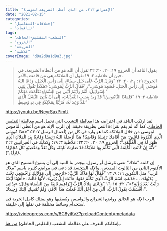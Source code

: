 ```yaml
---
title: "الإعتراض ٢١٣، من الذي أعطى الشريعة لموسى؟"
date: "2021-02-15"
categories: 
  - "إختلافات-التفاصيل"
  - "تناقضات"
tags: 
  - "التشعب-التقليص-الخاطئ"
  - "الخروج"
  - "الشريعة"
  - "غلاطية"
coverImage: "d9a2d9a1d9a3.jpg"
---
```


> يقول الناقد أن الخروج ١٩: ٢٠، ٢٠: ٢٢ تقول أن الله هو من أعطاه الشريعة، في حين أن غلاطية ٣: ١٩ تقول أن الملائكة هي من قامت بالأمر.  
> الخروج ١٩: ٢٠، ٢٠: ٢٢ ”وَنَزَلَ الرَّبُّ عَلَى جَبَلِ سِينَاءَ، إِلَى رَأْسِ الْجَبَلِ، وَدَعَا اللهُ مُوسَى إِلَى رَأْسِ الْجَبَلِ. فَصَعِدَ مُوسَى.“، ”فَقَالَ الرَّبُّ لِمُوسَى: «هكَذَا تَقُولُ لِبَنِي إِسْرَائِيلَ: أَنْتُمْ رَأَيْتُمْ أَنَّنِي مِنَ السَّمَاءِ تَكَلَّمْتُ مَعَكُمْ.“  
> غلاطية ٣: ١٩ ”فَلِمَاذَا النَّامُوسُ؟ قَدْ زِيدَ بِسَبَبِ التَّعَدِّيَاتِ، إِلَى أَنْ يَأْتِيَ النَّسْلُ الَّذِي قَدْ وُعِدَ لَهُ، مُرَتَّبًا بِمَلاَئِكَةٍ فِي يَدِ وَسِيطٍ.“

https://youtu.be/NeyrSaxPimU

لقد ارتكب الناقد في اعتراضه هذا [مغالطة التشعب](https://reasonofhope.com/2019/07/25/bifurcation/) التي تحمل اسم [مغالطة التقليص الخاطئ](https://reasonofhope.com/2019/07/25/bifurcation/)، كما أنَّه لم يقم بقراءة النص بطريقة دقيقة. إن الرب الإله هو من أعطى الناموس لموسى من خلال الملائكة كما هو وارد في كل من (أعمال الرسل ٧: ٥٣ ”«هذَا مُوسَى الَّذِي أَنْكَرُوهُ قَائِلِينَ: مَنْ أَقَامَكَ رَئِيسًا وَقَاضِيًا؟ هذَا أَرْسَلَهُ اللهُ رَئِيسًا وَفَادِيًا بِيَدِ الْمَلاَكِ الَّذِي ظَهَرَ لَهُ فِي الْعُلَّيْقَةِ.“؛ الخروج ١٩: ٢٠، ٢٠: ٢٢؛ غلاطية ٣: ١٩؛ وكذلك في العبرانيين ٢: ٢ ”لأَنَّهُ إِنْ كَانَتِ الْكَلِمَةُ الَّتِي تَكَلَّمَ بِهَا مَلاَئِكَةٌ قَدْ صَارَتْ ثَابِتَةً، وَكُلُّ تَعَدٍّ وَمَعْصِيَةٍ نَالَ مُجَازَاةً عَادِلَةً،“).

إن كلمة ”ملاك“ تعني مُرسَل أو رسول. ويجدر بنا التنبه إلى أن يسوع المسيح الذي هو الأقنوم الثاني من الثالوث المقدس، والإله المتجسد قد دعي في مواضع كثيرة باسم ”ملاك الرب“ مثل التكوين ١٦: ٩، ١٣ ”فَقَالَ لَهَا مَلاَكُ الرَّبِّ: «ارْجِعِي إِلَى مَوْلاَتِكِ وَاخْضَعِي تَحْتَ يَدَيْهَا». … فَدَعَتِ اسْمَ الرَّبِّ الَّذِي تَكَلَّمَ مَعَهَا: «أَنْتَ إِيلُ رُئِي». لأَنَّهَا قَالَتْ: «أَههُنَا أَيْضًا رَأَيْتُ بَعْدَ رُؤْيَةٍ؟»“، ٢٢: ١٥-١٦ ”وَنَادَى مَلاَكُ الرَّبِّ إِبْرَاهِيمَ ثَانِيَةً مِنَ السَّمَاءِ وَقَالَ: «بِذَاتِي أَقْسَمْتُ يَقُولُ الرَّبُّ، أَنِّي مِنْ أَجْلِ أَنَّكَ فَعَلْتَ هذَا الأَمْرَ، وَلَمْ تُمْسِكِ ابْنَكَ وَحِيدَكَ،“.

الرب الإله هو الخالق وواضع الشرائع والنواميس ومُعطيها وهو يمتلك كامل الحرية في استخدام وسائط مختلفة في نقلها إلى خليقته.

https://videopress.com/v/8C8yiKvZ?preloadContent=metadata

بإمكانكم التعرف على مغالطة التشعب (التقليص الخاطئ) [من هنا](https://reasonofhope.com/2019/07/25/bifurcation/).
